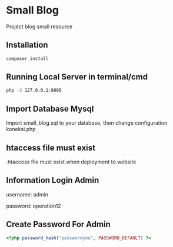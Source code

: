 # Small Blog

Project blog small resource

## Installation

```bash
composer install
```

## Running Local Server in terminal/cmd

```bash
php -S 127.0.0.1:8000

```

## Import Database Mysql
Import small_blog.sql to your database, then change configuration koneksi.php

## htaccess file must exist
.htaccess file must exist when deployment to website


## Information Login Admin
username: admin

password: operation12

## Create Password For Admin
```php
<?php password_hash("passwordyou", PASSWORD_DEFAULT) ?>
```
